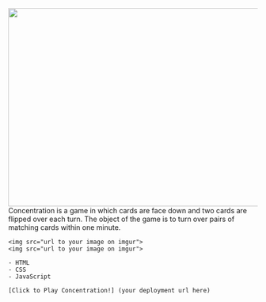 <div id="header" align="center">
    <img src="img/screenshots.png" width="800" height="400">
</div>













<Concentration>
    Concentration is a game in which cards are face down and
    two cards are flipped over each turn. The object of the game
    is to turn over pairs of matching cards within one minute.
    
<Screenshot>
    
    <img src="url to your image on imgur">
    <img src="url to your image on imgur">
    
<Technologies Used>
    
    - HTML
    - CSS
    - JavaScript
    
<Getting Started>
    
    [Click to Play Concentration!] (your deployment url here)